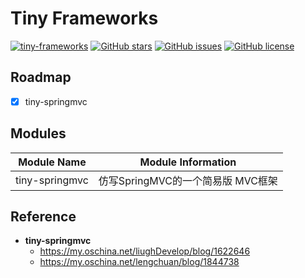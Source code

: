 # Tiny Frameworks


[![tiny-frameworks](https://img.shields.io/badge/version-1.0--SNAPSHOT-green.svg)](https://github.com/byference/tiny-frameworks)  [![GitHub stars](https://img.shields.io/github/stars/byference/tiny-frameworks.svg?style=flat&label=Star)](https://github.com/byference/tiny-frameworks)  [![GitHub issues](https://img.shields.io/github/issues/byference/tiny-frameworks.svg?style=flat&label=issues)](https://github.com/byference/tiny-frameworks/issues)  [![GitHub license](https://img.shields.io/github/license/byference/tiny-frameworks.svg?style=flat&label=license)](https://github.com/byference/tiny-frameworks)





## Roadmap

- [x] tiny-springmvc




## Modules


|  Module Name   |        Module Information         |
| :------------: | :-------------------------------: |
| tiny-springmvc | 仿写SpringMVC的一个简易版 MVC框架 |



## Reference

- **tiny-springmvc**
    - https://my.oschina.net/liughDevelop/blog/1622646
    - https://my.oschina.net/lengchuan/blog/1844738

